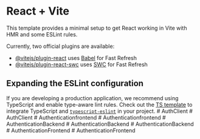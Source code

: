 # React + Vite

This template provides a minimal setup to get React working in Vite with HMR and some ESLint rules.

Currently, two official plugins are available:

- [@vitejs/plugin-react](https://github.com/vitejs/vite-plugin-react/blob/main/packages/plugin-react/README.md) uses [Babel](https://babeljs.io/) for Fast Refresh
- [@vitejs/plugin-react-swc](https://github.com/vitejs/vite-plugin-react-swc) uses [SWC](https://swc.rs/) for Fast Refresh

## Expanding the ESLint configuration

If you are developing a production application, we recommend using TypeScript and enable type-aware lint rules. Check out the [TS template](https://github.com/vitejs/vite/tree/main/packages/create-vite/template-react-ts) to integrate TypeScript and [`typescript-eslint`](https://typescript-eslint.io) in your project.
#   A u t h C l i e n t  
 #   A u t h C l i e n t  
 #   A u t h e n t i c a t i o n f r o n t e n d  
 #   A u t h e n t i c a t i o n f r o n t e n d  
 #   A u t h e n t i c a t i o n B a c k e n d  
 #   A u t h e n t i c a t i o n B a c k e n d  
 #   A u t h e n t i c a t i o n B a c k e n d  
 #   A u t h e n t i c a t i o n F r o n t e n d  
 #   A u t h e n t i c a t i o n F r o n t e n d  
 